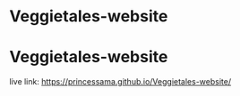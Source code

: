 # Veggietales-website

# Veggietales-website

live link: https://princessama.github.io/Veggietales-website/

